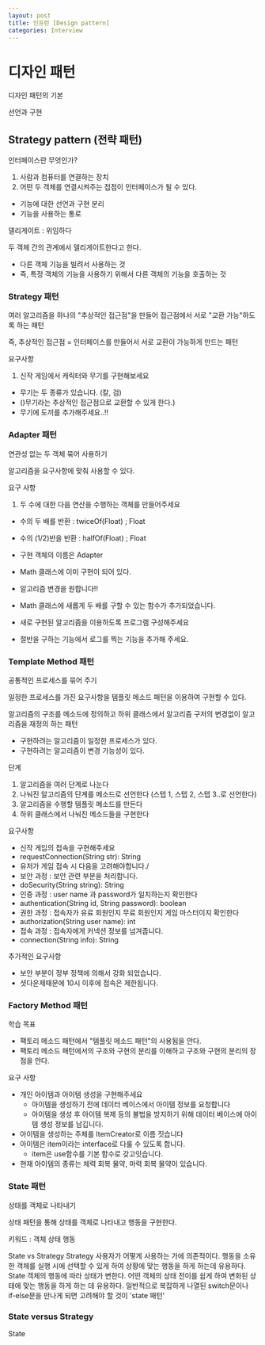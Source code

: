 ```yaml
---
layout: post
title: 인프런 [Design pattern]
categories: Interview
---
```


# 디자인 패턴

디자인 패턴의 기본

선언과 구현

## Strategy pattern (전략 패턴)

인터페이스란 무엇인가?

1. 사람과 컴퓨터를 연결하는 장치
2. 어떤 두 객체를 연결시켜주는 접점이 인터페이스가 될 수 있다.


* 기능에 대한 선언과 구현 분리
* 기능을 사용하는 통로

델리게이트 : 위임하다

두 객체 간의 관계에서 델리게이트한다고 한다.
- 다른 객체 기능을 빌려서 사용하는 것
- 즉, 특정 객체의 기능을 사용하기 위해서 다른 객체의 기능을 호출하는 것

### Strategy 패턴

여러 알고리즘을 하나의 "추상적인 접근점"을 만들어 접근점에서 서로 "교환 가능"하도록 하는 패턴

즉, 추상적인 접근점 = 인터페이스를 만들어서 서로 교환이 가능하게 만드는 패턴

요구사항

1. 신작 게임에서 캐릭터와 무기를 구현해보세요
- 무기는 두 종류가 있습니다. (칼, 검)
- ()무기라는 추상적인 접근점으로 교환할 수 있게 한다.)
- 무기에 도끼를 추가해주세요..!!

### Adapter 패턴

연관성 없는 두 객체 묶어 사용하기

알고리즘을 요구사항에 맞춰 사용할 수 있다.

요구 사항

1. 두 수에 대한 다음 연산을 수행하는 객체를 만들어주세요
 - 수의 두 배를 반환 : twiceOf(Float) ; Float
 - 수의 (1/2)반을 반환 : halfOf(Float) ; Float

- 구현 객체의 이름은 Adapter
- Math 클래스에 이미 구현이 되어 있다.

- 알고리즘 변경을 원합니다!!
 - Math 클래스에 새롭게 두 배를 구할 수 있는 함수가 추가되었습니다.
 - 새로 구현된 알고리즘을 이용하도록 프로그램 구성해주세요
- 절반을 구하는 기능에서 로그를 찍는 기능을 추가해 주세요.

### Template Method 패턴

공통적인 프로세스를 묶어 주기

일정한 프로세스를 가진 요구사항을 템플릿 메소드 패턴을 이용하여 구현할 수 있다.

알고리즘의 구조를 메소드에 정의하고 하위 클래스에서 알고리즘 구저의 변경없이 알고리즘을 재정의 하는 패턴

- 구현하려는 알고리즘이 일정한 프로세스가 있다.
- 구현하려는 알고리즘이 변경 가능성이 있다.

단계
1. 알고리즘을 여러 단계로 나눈다
2. 나눠진 알고리즘의 단계를 메소드로 선언한다 (스텝 1, 스텝 2, 스텝 3..로 선언한다)
3. 알고리즘을 수행할 템플릿 메소드를 만든다
4. 하위 클래스에서 나눠진 메소드들을 구현한다

요구사항
- 신작 게임의 접속을 구현해주세요
 - requestConnection(String str): String
- 유저가 게임 접속 시 다음을 고려해야합니다./
 - 보안 과정 : 보안 관련 부분을 처리합니다.
  - doSecurity(String string): String
 - 인증 과정 : user name 과 password가 일치하는지 확인한다
  - authentication(String id, String password): boolean
 - 권한 과정 : 접속자가 유료 회원인지 무료 회원인지 게임 마스터이지 확인한다
  - authorization(String user name): int
 - 접속 과정 : 접속자에게 커넥션 정보를 넘겨줍니다.
  - connection(String info): String

추가적인 요구사항
- 보안 부분이 정부 정책에 의해서 강화 되었습니다.
- 셧다운제때문에 10시 이후에 접속은 제한됩니다.

### Factory Method 패턴

학습 목표
- 팩토리 메소드 패턴에서 "템플릿 메소드 패턴"의 사용됨을 안다.
- 팩토리 메소드 패턴에서의 구조와 구현의 분리를 이해하고 구조와 구현의 분리의 장점을 안다.

요구 사항
- 개인 아이템과 아이템 생성을 구현해주세요
  - 아이템을 생성하기 전에 데이터 베이스에서 아이템 정보를 요청합니다
  - 아이템을 생성 후 아이템 복제 등의 불법을 방지하기 위해 데이터 베이스에 아이템 생성 정보를 남깁니다.
- 아이템을 생성하는 주체를 ItemCreator로 이름 짓습니다
- 아이템은 item이라는 interface로 다룰 수 있도록 합니다.
  - item은 use함수를 기본 함수로 갖고잇습니다.
- 현재 아이템의 종류는 체력 회복 물약, 마력 회복 물약이 있습니다.

### State 패턴

상태를 객체로 나타내기

상태 패턴을 통해 상태를 객체로 나타내고 행동을 구현한다.

키워드 : 객체 상태 행동

State vs Strategy
Strategy 사용자가 어떻게 사용하는 가에 의존적이다. 행동을 소유한 객체를 실행 시에 선택할 수 있게 하여 상황에 맞는 행동을 하게 하는데 유용하다.
State 객체의 행동에 따라 상태가 변한다. 어떤 객체의 상태 전이를 쉽게 하여 변화된 상태에 맞는 행동을 하게 하는 데 유용하다.
일반적으로 복잡하게 나열된 switch문이나 if-else문을 만나게 되면 고려해야 할 것이 'state 패턴'

### State versus Strategy

State
